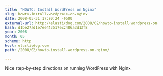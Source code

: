 ```yaml
---
title: "HOWTO: Install WordPress on Nginx"
slug: howto-install-wordpress-on-nginx
date: 2008-05-31 17:20:24 -0500
external-url: http://elasticdog.com/2008/02/howto-install-wordpress-on-nginx/
hash: d1be27ad1e7ee443517ec2486a3d13f8
year: 2008
month: 05
scheme: http
host: elasticdog.com
path: /2008/02/howto-install-wordpress-on-nginx/

---
```


Nice step-by-step directions on running WordPress with Nginx.
